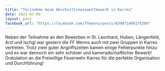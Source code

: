 ```yaml
---
title: "Teilnahme beim Abschnittsnasswettbewerb in Karres"
date: 2023-07-09
layout: post
facebook_url: "https://facebook.com/ffwenns/posts/639871498175306"
---
```


Neben der Teilnahme an den Bewerben in St. Leonhard, Huben, Längenfeld, Arzl und Ischgl war gestern die FF Wenns auch mit zwei Gruppen in Karres vertreten. Trotz zwei guter Angriffszeiten kamen einige Fehlerpunkte hinzu und es war dennoch ein sehr schöner und kameradschaftlicher Bewerb! Gratulation an die Freiwillige Feuerwehr Karres für die perfekte Organisation und Durchführung!